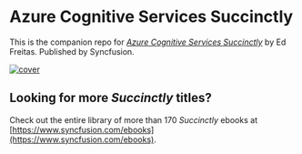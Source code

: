 # Azure Cognitive Services Succinctly

This is the companion repo for [*Azure Cognitive Services Succinctly*](https://www.syncfusion.com/ebooks) by Ed Freitas. Published by Syncfusion.

[![cover](https://github.com/SyncfusionSuccinctlyE-Books/Azure-Cognitive-Services-Succinctly/blob/master/cover.png)](https://www.syncfusion.com/ebooks/nuget-in-house-succinctly)

## Looking for more _Succinctly_ titles?

Check out the entire library of more than 170 _Succinctly_ ebooks at [https://www.syncfusion.com/ebooks](https://www.syncfusion.com/ebooks).
